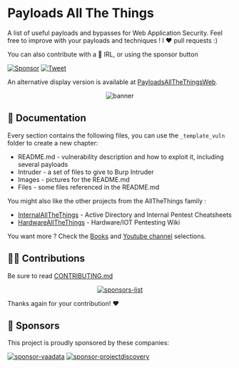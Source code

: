 # Payloads All The Things

A list of useful payloads and bypasses for Web Application Security.
Feel free to improve with your payloads and techniques !
I :heart: pull requests :)

You can also contribute with a :beers: IRL, or using the sponsor button

[![Sponsor](https://img.shields.io/static/v1?label=Sponsor&message=%E2%9D%A4&logo=GitHub&link=https://github.com/sponsors/swisskyrepo)](https://github.com/sponsors/swisskyrepo)
[![Tweet](https://img.shields.io/twitter/url/http/shields.io.svg?style=social)](https://twitter.com/intent/tweet?text=Payloads%20All%20The%20Things,%20a%20list%20of%20useful%20payloads%20and%20bypasses%20for%20Web%20Application%20Security%20-%20by%20@pentest_swissky&url=https://github.com/swisskyrepo/PayloadsAllTheThings/)

An alternative display version is available at [PayloadsAllTheThingsWeb](https://swisskyrepo.github.io/PayloadsAllTheThings/).

<p align="center">
  <img src="https://raw.githubusercontent.com/swisskyrepo/PayloadsAllTheThings/master/.github/banner.png" alt="banner">
</p>

## :book: Documentation

Every section contains the following files, you can use the `_template_vuln` folder to create a new chapter:

- README.md - vulnerability description and how to exploit it, including several payloads
- Intruder - a set of files to give to Burp Intruder
- Images - pictures for the README.md
- Files - some files referenced in the README.md

You might also like the other projects from the AllTheThings family :

- [InternalAllTheThings](https://swisskyrepo.github.io/InternalAllTheThings/) - Active Directory and Internal Pentest Cheatsheets
- [HardwareAllTheThings](https://swisskyrepo.github.io/HardwareAllTheThings/) - Hardware/IOT Pentesting Wiki

You want more ? Check the [Books](https://github.com/swisskyrepo/PayloadsAllTheThings/blob/master/_LEARNING_AND_SOCIALS/BOOKS.md) and [Youtube channel](https://github.com/swisskyrepo/PayloadsAllTheThings/blob/master/_LEARNING_AND_SOCIALS/YOUTUBE.md) selections.

## :technologist: Contributions

Be sure to read [CONTRIBUTING.md](https://github.com/swisskyrepo/PayloadsAllTheThings/blob/master/CONTRIBUTING.md)

<p align="center">
<a href="https://github.com/swisskyrepo/PayloadsAllTheThings/graphs/contributors">
  <img src="https://contrib.rocks/image?repo=swisskyrepo/PayloadsAllTheThings&max=36" alt="sponsors-list" >
</a>
</p>

Thanks again for your contribution! :heart:

## :beers: Sponsors

This project is proudly sponsored by these companies:

[<img src="https://avatars.githubusercontent.com/u/48131541?s=40&v=4" alt="sponsor-vaadata">](https://www.vaadata.com/)
[<img src="https://avatars.githubusercontent.com/u/50994705?s=40&v=4" alt="sponsor-projectdiscovery">](https://github.com/projectdiscovery)
